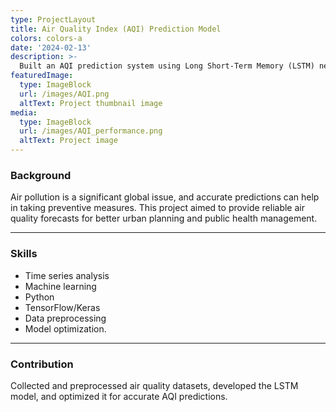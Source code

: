 ```yaml
---
type: ProjectLayout
title: Air Quality Index (AQI) Prediction Model
colors: colors-a
date: '2024-02-13'
description: >-
  Built an AQI prediction system using Long Short-Term Memory (LSTM) networks to forecast air quality levels based on historical data. 
featuredImage:
  type: ImageBlock
  url: /images/AQI.png
  altText: Project thumbnail image
media:
  type: ImageBlock
  url: /images/AQI_performance.png
  altText: Project image
---
```



### Background
Air pollution is a significant global issue, and accurate predictions can help in taking preventive measures. This project aimed to provide reliable air quality forecasts for better urban planning and public health management. 

---

### Skills
- Time series analysis 
- Machine learning 
- Python 
- TensorFlow/Keras
- Data preprocessing
- Model optimization. 

---

### Contribution
Collected and preprocessed air quality datasets, developed the LSTM model, and optimized it for accurate AQI predictions.
